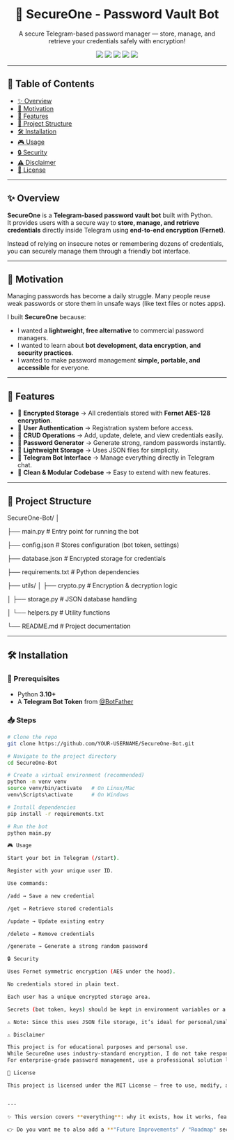 <h1 align="center">🔐 SecureOne - Password Vault Bot</h1>
<p align="center">A secure Telegram-based password manager — store, manage, and retrieve your credentials safely with encryption!</p>

<p align="center">
  <img src="https://img.shields.io/badge/Python-3.10%2B-blue?style=flat-square" />
  <img src="https://img.shields.io/badge/Platform-Telegram-lightgrey?style=flat-square" />
  <img src="https://img.shields.io/badge/Security-Encryption-success?style=flat-square" />
  <img src="https://img.shields.io/badge/Database-JSON-orange?style=flat-square" />
  <img src="https://img.shields.io/badge/License-MIT-yellow?style=flat-square" />
</p>

---

## 📑 Table of Contents
- [✨ Overview](#-overview)
- [🎯 Motivation](#-motivation)
- [🚀 Features](#-features)
- [📂 Project Structure](#-project-structure)
- [🛠️ Installation](#️-installation)
- [🎮 Usage](#-usage)
- [🔒 Security](#-security)
- [⚠️ Disclaimer](#️-disclaimer)
- [📄 License](#-license)

---

## ✨ Overview
**SecureOne** is a **Telegram-based password vault bot** built with Python.  
It provides users with a secure way to **store, manage, and retrieve credentials** directly inside Telegram using **end-to-end encryption (Fernet)**.  

Instead of relying on insecure notes or remembering dozens of credentials, you can securely manage them through a friendly bot interface.  

---

## 🎯 Motivation
Managing passwords has become a daily struggle. Many people reuse weak passwords or store them in unsafe ways (like text files or notes apps).  

I built **SecureOne** because:  
- I wanted a **lightweight, free alternative** to commercial password managers.  
- I wanted to learn about **bot development, data encryption, and security practices**.  
- I wanted to make password management **simple, portable, and accessible** for everyone.  

---

## 🚀 Features
- 🔑 **Encrypted Storage** → All credentials stored with **Fernet AES-128 encryption**.  
- 👤 **User Authentication** → Registration system before access.  
- 📂 **CRUD Operations** → Add, update, delete, and view credentials easily.  
- 🎲 **Password Generator** → Generate strong, random passwords instantly.  
- 💾 **Lightweight Storage** → Uses JSON files for simplicity.  
- 🤖 **Telegram Bot Interface** → Manage everything directly in Telegram chat.  
- 🧼 **Clean & Modular Codebase** → Easy to extend with new features.  

---

## 📂 Project Structure
SecureOne-Bot/
│

├── main.py # Entry point for running the bot

├── config.json # Stores configuration (bot token, settings)

├── database.json # Encrypted storage for credentials

├── requirements.txt # Python dependencies

├── utils/
│ ├── crypto.py # Encryption & decryption logic

│ ├── storage.py # JSON database handling

│ └── helpers.py # Utility functions

└── README.md # Project documentation

---

## 🛠️ Installation

### 🔧 Prerequisites
- Python **3.10+**
- A **Telegram Bot Token** from [@BotFather](https://t.me/BotFather)

### 📥 Steps
```bash
# Clone the repo
git clone https://github.com/YOUR-USERNAME/SecureOne-Bot.git

# Navigate to the project directory
cd SecureOne-Bot

# Create a virtual environment (recommended)
python -m venv venv
source venv/bin/activate   # On Linux/Mac
venv\Scripts\activate      # On Windows

# Install dependencies
pip install -r requirements.txt

# Run the bot
python main.py

🎮 Usage

Start your bot in Telegram (/start).

Register with your unique user ID.

Use commands:

/add → Save a new credential

/get → Retrieve stored credentials

/update → Update existing entry

/delete → Remove credentials

/generate → Generate a strong random password

🔒 Security

Uses Fernet symmetric encryption (AES under the hood).

No credentials stored in plain text.

Each user has a unique encrypted storage area.

Secrets (bot token, keys) should be kept in environment variables or a .env file (not hardcoded).

⚠️ Note: Since this uses JSON file storage, it’s ideal for personal/small-scale use, not enterprise deployment.

⚠️ Disclaimer

This project is for educational purposes and personal use.
While SecureOne uses industry-standard encryption, I do not take responsibility for any data loss, breaches, or misuse.
For enterprise-grade password management, use a professional solution like Bitwarden or 1Password.

📄 License

This project is licensed under the MIT License — free to use, modify, and distribute.


---

✨ This version covers **everything**: why it exists, how it works, features, structure, install, usage, security, disclaimer, and license.  

👉 Do you want me to also add a **"Future Improvements" / "Roadmap" section** (like database migration, multi-user support, Docker deployment, etc.) so it looks even more like a professional open-source project?
